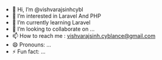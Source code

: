 - 👋 Hi, I’m @vishvarajsinhcybl
- 👀 I’m interested in Laravel And PHP
- 🌱 I’m currently learning Laravel
- 💞️ I’m looking to collaborate on ...
- 📫 How to reach me : vishvarajsinh.cyblance@gmail.com
- 😄 Pronouns: ...
- ⚡ Fun fact: ...

<!---
vishvarajsinhcybl/vishvarajsinhcybl is a ✨ special ✨ repository because its `README.md` (this file) appears on your GitHub profile.
You can click the Preview link to take a look at your changes.
--->
